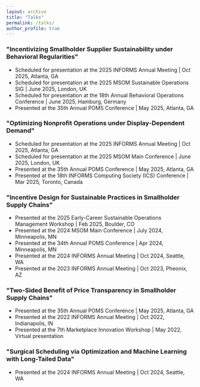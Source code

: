 ```yaml
---
layout: archive
title: "Talks"
permalink: /talks/
author_profile: true
---
```


### "Incentivizing Smallholder Supplier Sustainability under Behavioral Regularities"
* Scheduled for presentation at the 2025 INFORMS Annual Meeting \| Oct 2025, Atlanta, GA
* Scheduled for presentation at the 2025 MSOM Sustainable Operations SIG \| June 2025, London, UK
* Scheduled for presentation at the 18th Annual Behavioral Operations Conference \| June 2025, Hamburg, Germany
* Presented at the 35th Annual POMS Conference \| May 2025, Atlanta, GA
  
### "Optimizing Nonprofit Operations under Display-Dependent Demand"
* Scheduled for presentation at the 2025 INFORMS Annual Meeting \| Oct 2025, Atlanta, GA
* Scheduled for presentation at the 2025 MSOM Main Conference \| June 2025, London, UK
* Presented at the 35th Annual POMS Conference \| May 2025, Atlanta, GA
* Presented at the 18th INFORMS Computing Society (ICS) Conference \| Mar 2025, Toronto, Canada
  
### "Incentive Design for Sustainable Practices in Smallholder Supply Chains"
* Presented at the 2025 Early-Career Sustainable Operations Management Workshop \| Feb 2025, Boulder, CO
* Presented at the 2024 MSOM Main Conference \| July 2024, Minneapolis, MN
* Presented at the 34th Annual POMS Conference \| Apr 2024, Minneapolis, MN
* Presented at the 2024 INFORMS Annual Meeting \| Oct 2024, Seattle, WA
* Presented at the 2023 INFORMS Annual Meeting \| Oct 2023, Pheonix, AZ

### "Two-Sided Benefit of Price Transparency in Smallholder Supply Chains"
* Presented at the 35th Annual POMS Conference \| May 2025, Atlanta, GA
* Presented at the 2022 INFORMS Annual Meeting \| Oct 2022, Indianapolis, IN
* Presented at the 7th Marketplace Innovation Workshop \| May 2022, Virtual presentation

### "Surgical Scheduling via Optimization and Machine Learning with Long-Tailed Data"
* Presented at the 2024 INFORMS Annual Meeting \| Oct 2024, Seattle, WA
